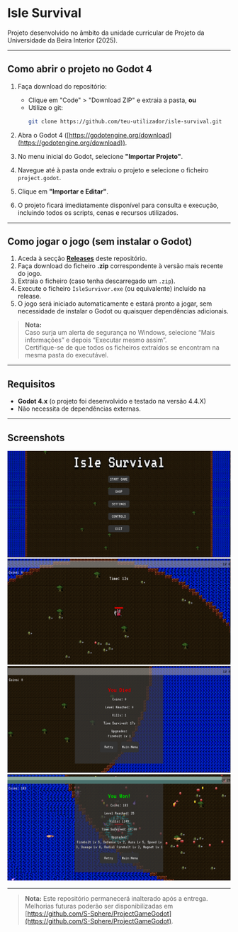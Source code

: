 # Isle Survival

Projeto desenvolvido no âmbito da unidade curricular de Projeto da Universidade da Beira Interior (2025).

---

## Como abrir o projeto no Godot 4

1. Faça download do repositório:
   - Clique em "Code" > "Download ZIP" e extraia a pasta, **ou**
   - Utilize o git:
     ```bash
     git clone https://github.com/teu-utilizador/isle-survival.git
     ```

2. Abra o Godot 4 ([https://godotengine.org/download](https://godotengine.org/download)).

3. No menu inicial do Godot, selecione **"Importar Projeto"**.

4. Navegue até à pasta onde extraiu o projeto e selecione o ficheiro `project.godot`.

5. Clique em **"Importar e Editar"**.

6. O projeto ficará imediatamente disponível para consulta e execução, incluindo todos os scripts, cenas e recursos utilizados.

---

## Como jogar o jogo (sem instalar o Godot)

1. Aceda à secção [**Releases**](https://github.com/teu-utilizador/isle-survival/releases) deste repositório.
2. Faça download do ficheiro **.zip** correspondente à versão mais recente do jogo.
3. Extraia o ficheiro (caso tenha descarregado um `.zip`).
4. Execute o ficheiro `IsleSurvivor.exe` (ou equivalente) incluído na release.
5. O jogo será iniciado automaticamente e estará pronto a jogar, sem necessidade de instalar o Godot ou quaisquer dependências adicionais.

> **Nota:**  
> Caso surja um alerta de segurança no Windows, selecione “Mais informações” e depois “Executar mesmo assim”.  
> Certifique-se de que todos os ficheiros extraídos se encontram na mesma pasta do executável.

---

## **Requisitos**

- **Godot 4.x** (o projeto foi desenvolvido e testado na versão 4.4.X)
- Não necessita de dependências externas.

---

## **Screenshots**

![Menu principal](screenshots/main_menu.png)  
![Gameplay](screenshots/game_run.png)  
![Ecrã de derrota](screenshots/death_screen.png)  
![Ecrã de vitória](screenshots/win_screen.png)  

---

> **Nota:** Este repositório permanecerá inalterado após a entrega. Melhorias futuras poderão ser disponibilizadas em [https://github.com/S-Sphere/ProjectGameGodot](https://github.com/S-Sphere/ProjectGameGodot).




